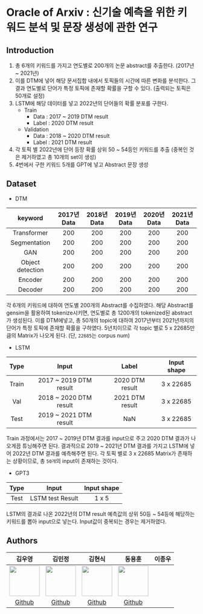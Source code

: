 # Oracle of Arxiv : 신기술 예측을 위한 키워드 분석 및 문장 생성에 관한 연구

## Introduction
1. 총 6개의 키워드를 가지고 연도별로 200개의 논문 abstract를 추출한다. (2017년 ~ 2021년)
2. 이를 DTM에 넣어 해당 문서집합 내에서 토픽들의 시간에 따른 변화를 분석한다. 그 결과 연도별로 단어가 특정 토픽에 존재할 확률을 구할 수 있다. (출력되는 토픽은 50개로 설정)
3. LSTM에 해당 데이터를 넣고 2022년의 단어들의 확률 분포를 구한다.
   - Train
      - Data : 2017 ~ 2019 DTM result
      - Label : 2020 DTM result
   - Validation
      - Data : 2018 ~ 2020 DTM result
      - Label : 2021 DTM result
4. 각 토픽 별 2022년에 단어 등장 확률 상위 50 ~ 54등인 키워드를 추출 (중복인 것은 제거하였고 총 10개의 set이 생성)
5. 4번에서 구한 키워드 5개를 GPT에 넣고 Abstract 문장 생성

## Dataset
- DTM <br>
  
|keyword|2017년 Data|2018년 Data|2019년 Data|2020년 Data|2021년 Data|
|:---:|:---:|:---:|:---:|:---:|:---:|
|Transformer|200|200|200|200|200|
|Segmentation|200|200|200|200|200|
|GAN|200|200|200|200|200|
|Object detection|200|200|200|200|200|
|Encoder|200|200|200|200|200|
|Decoder|200|200|200|200|200|

각 6개의 키워드에 대하여 연도별 200개의 Abstract를 수집하였다. 해당 Abstract를 gensim을 활용하여 tokenize시키면, 연도별로 총 1200개의 tokenized된 abstract가 생성된다. 이를 DTM에넣고, 총 50개의 topic에 대하여 2017년부터 2021년까지의 단어가 특정 토픽에 존재할 확률을 구하였다. 5년치이므로 각 topic 별로 5 x 22685만큼의 Matrix가 나오게 된다. (단, `22685`는 corpus num)

- LSTM

|Type|Input|Label|Input shape|
|:---:|:---:|:---:|:---:|
|Train|2017 ~ 2019 DTM result|2020 DTM result|3 x 22685|
|Val|2018 ~ 2020 DTM result|2021 DTM result|3 x 22685|
|Test|2019 ~ 2021 DTM result|NaN|3 x 22685|

Train 과정에서는 2017 ~ 2019년 DTM 결과를 input으로 주고 2020 DTM 결과가 나오게끔 튜닝해주면 된다. 결과적으로 2019 ~ 2021년 DTM 결과를 가지고 LSTM에 넣어 2022년 DTM 결과를 예측해주면 된다. 각 토픽 별로 3 x 22685 Matrix가 존재하는 상황이므로, 총 `50개`의 input이 존재하는 것이다.

- GPT3
  
|Type|Input|Input shape|
|:---:|:---:|:---:|
|Test|LSTM test Result|1 x 5|

LSTM의 결과로 나온 2022년의 DTM result 예측값의 상위 50등 ~ 54등에 해당하는 키워드를 뽑아 input으로 넣는다. Input값이 중복되는 경우는 제거하였다.

## Authors
|김우영|김민정|김현식|동용훈|이종우|
|:-:|:-:|:-:|:-:|:-:|
|<img src='https://avatars.githubusercontent.com/u/69796193?v=4' height=80 width=80px></img>|<img src='https://avatars.githubusercontent.com/u/79957757?v=4' height=80 width=80px></img>|<img src='https://avatars.githubusercontent.com/u/96718906?v=4' height=80 width=80px></img>|<img src='https://avatars.githubusercontent.com/u/64018014?v=4' height=80 width=80px></img>||
|[Github](https://github.com/coshin-ssl)|[Github](https://github.com/yjdong9697)|[Github](https://github.com/mjk0150)|[Github](https://github.com/hss05230)||